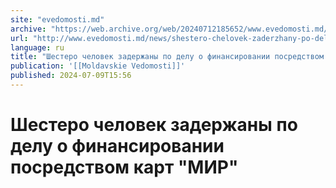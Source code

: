 ```yaml
---
site: "evedomosti.md"
archive: "https://web.archive.org/web/20240712185652/www.evedomosti.md/news/shestero-chelovek-zaderzhany-po-delu-o-finansirovanii-posred"
url: "http://www.evedomosti.md/news/shestero-chelovek-zaderzhany-po-delu-o-finansirovanii-posred"
language: ru
title: "Шестеро человек задержаны по делу о финансировании посредством карт \"МИР\""
publication: '[[Moldavskie Vedomosti]]'
published: 2024-07-09T15:56
---
```


# Шестеро человек задержаны по делу о финансировании посредством карт "МИР"

